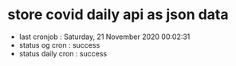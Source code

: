 # store covid daily api as json data

- last cronjob : Saturday, 21 November 2020 00:02:31
- status og cron : success
- status daily cron : success
      
      